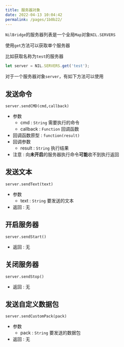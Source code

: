 ```yaml
---
title: 服务器对象
date: 2022-04-13 10:04:42
permalink: /pages/1b0b22/
---
```


`NilBridge`的服务器列表是一个全局`Map`对象`NIL.SERVERS`

使用`get`方法可以获取单个服务器

比如获取名称为`test`的服务器

``` js
let server = NIL.SERVERS.get('test');
```

对于一个服务器对象`server`，有如下方法可以使用

## 发送命令

`server.sendCMD(cmd,callback)`

 - 参数
   - cmd : `String`
      需要执行的命令
   - callback : `Function`
      回调函数
 - 回调函数原型 : `function(result)`
 - 回调参数
   - result : `String`
      执行结果
 - 注意 : 向**未开启**的服务器执行命令**可能**收不到执行返回

## 发送文本

`server.sendText(text)`
 
 - 参数
   - text : `String`
    要发送的文本
 - 返回 : 无
## 开启服务器

`server.sendStart()`
 - 返回 : 无
## 关闭服务器

`server.sendStop()`
 - 返回 : 无
## 发送自定义数据包

`server.sendCustomPack(pack)`

 - 参数
   - pack : `String`
     要发送的数据包
 - 返回 : 无